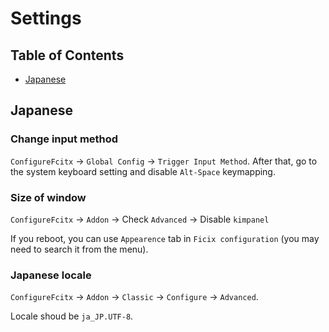 # Settings

## Table of Contents
* [Japanese](#japanese)

## Japanese
### Change input method
`ConfigureFcitx` -> `Global Config` -> `Trigger Input Method`. After that, go to the system keyboard setting and disable `Alt-Space` keymapping.

### Size of window
`ConfigureFcitx` -> `Addon` -> Check `Advanced` -> Disable `kimpanel`

If you reboot, you can use `Appearence` tab in `Ficix configuration` (you may need to search it from the menu).

### Japanese locale
`ConfigureFcitx` -> `Addon` -> `Classic` -> `Configure` -> `Advanced`.

Locale shoud be `ja_JP.UTF-8`.
